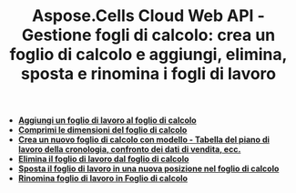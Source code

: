 ﻿---
title: "Aspose.Cells Cloud Web API - Gestione fogli di calcolo: crea un foglio di calcolo e aggiungi, elimina, sposta e rinomina i fogli di lavoro"
second_title: Documen
ArticleTitle: "Spreadsheet Management: Create a Spreadsheet and add, delete, move, and rename worksheets"
linktitle: Dirigenti
type: docs
url: /it/management/
keywords: Spreadsheet Management, Create Spreadsheet, add worksheet, delete worksheet, move worksheet,rename worksheet
description: Guida completa su come utilizzare Aspose.Cells Cloud REST API per la gestione dei fogli di calcolo, incluse le funzionalità di ricerca e sostituzione
weight: 50
kwords: Excel, Office Cloud, REST API, Foglio di calcolo, PDF, CSV, JSON, Markdown, Guida per sviluppatori, gestione fogli di calcolo cloud, sostituzione contenuti, documentazione API
---
- **[Aggiungi un foglio di lavoro al foglio di calcolo](https://docs.aspose.cloud/cells/add-worksheet-to-spreadsheet/)**
- **[Comprimi le dimensioni del foglio di calcolo](https://docs.aspose.cloud/cells/compress-spreadsheet/)**
- **[Crea un nuovo foglio di calcolo con modello - Tabella del piano di lavoro della cronologia, confronto dei dati di vendita, ecc.](https://docs.aspose.cloud/cells/create-spreadsheet/)**
- **[Elimina il foglio di lavoro dal foglio di calcolo](https://docs.aspose.cloud/cells/delete-worksheet-from-spreadsheet/)**
- **[Sposta il foglio di lavoro in una nuova posizione nel foglio di calcolo](https://docs.aspose.cloud/cells/move-worksheet-in-spreadsheet/)**
- **[Rinomina foglio di lavoro in Foglio di calcolo](https://docs.aspose.cloud/cells/rename-worksheet-in-spreadsheet/)**
